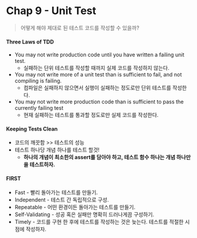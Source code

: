 # Chap 9 - Unit Test

> 어떻게 해야 제대로 된 테스트 코드를 작성할 수 있을까?



#### Three Laws of TDD

- You may not write production code until you have written a failing unit test.
  - 실패하는 단위 테스트를 작성할 때까지 실제 코드를 작성하지 않는다.
- You may not write more of a unit test than is sufficient to fail, and not compiling is failing.
  - 컴파일은 실패하지 않으면서 실행이 실패하는 정도로만 단위 테스트를 작성한다.
- You may not write more production code than is sufficient to pass the currently failing test
  - 현재 실패하는 테스트를 통과할 정도로만 실제 코드를 작성한다.



#### Keeping Tests Clean

- 코드의 깨끗함 >> 테스트의 성능
- 테스트 하나당 개념 하나를 테스트 할것!
  - **하나의 개념이 최소한의 assert를 담아야 하고, 테스트 함수 하나는 개념 하나만을 테스트하자.**



#### FIRST

- Fast - 빨리 돌아가는 테스트를 만들기.
- Independent - 테스트 간 독립적으로 구성. 
- Repeatable - 어떤 환경이든 돌아가는 테스트를 만들기.
- Self-Validating - 성공 혹은 실패만 명확히 드러나게끔 구성하기.
- Timely - 코드를 구현 한 후에 테스트를 작성하는 것은 늦는다. 테스트를 적절한 시점에 작성하자. 

